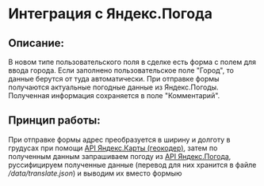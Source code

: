<h1>Интеграция с Яндекс.Погода</h1>
<h2>Описание:</h2>
В новом типе пользовательского поля в сделке есть форма с полем для ввода города. Если заполнено пользовательское поле "Город", то данные берутся от туда автоматически. При отправке формы получаются актуальные погодные данные из Яндекс.Погоды. Полученная информация сохраняется в поле "Комментарий".
<h2>Принцип работы:</h2>
При отправке формы адрес преобразуется в ширину и долготу в грудусах при помощи <a href="https://yandex.ru/dev/maps/geocoder/">API Яндекс.Карты (геокодер)</a>, затем по полученным данным запрашиваем погоду из <a href="https://yandex.ru/dev/weather/">API Яндекс.Погода</a>, руссифицируем полученные данные (перевод для них хранится в файле <i>/data/translate.json</i>) и выводим их вместо формыю